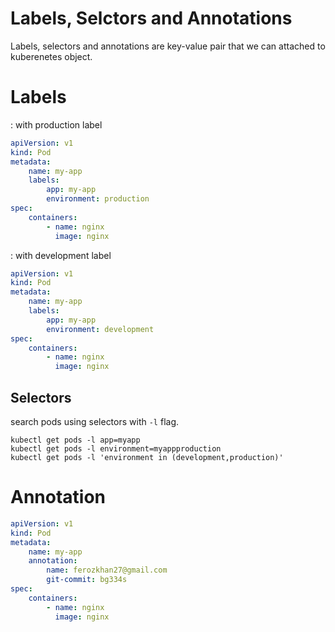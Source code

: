 
Labels, Selctors and Annotations
=

Labels, selectors and annotations are key-value pair that we can attached to kuberenetes object.

Labels
=

: with production label

```yaml
apiVersion: v1
kind: Pod
metadata:
    name: my-app
    labels:
        app: my-app
        environment: production
spec:
    containers:
        - name: nginx
          image: nginx
```

: with development label

```yaml
apiVersion: v1
kind: Pod
metadata:
    name: my-app
    labels:
        app: my-app
        environment: development
spec:
    containers:
        - name: nginx
          image: nginx
```

Selectors
-----------

search pods using selectors with `-l` flag.

```shell script
kubectl get pods -l app=myapp
kubectl get pods -l environment=myappproduction
kubectl get pods -l 'environment in (development,production)'
```

Annotation
=

```yaml
apiVersion: v1
kind: Pod
metadata:
    name: my-app
    annotation:
        name: ferozkhan27@gmail.com
        git-commit: bg334s
spec:
    containers:
        - name: nginx
          image: nginx
```